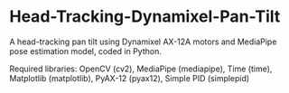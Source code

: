 # Head-Tracking-Dynamixel-Pan-Tilt
A head-tracking pan tilt using Dynamixel AX-12A motors and MediaPipe pose estimation model, coded in Python.

Required libraries: OpenCV (cv2), MediaPipe (mediapipe), Time (time), Matplotlib (matplotlib), PyAX-12 (pyax12), Simple PID (simplepid)
